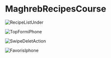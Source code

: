 # MaghrebRecipesCourse

![RecipeListUnder](https://user-images.githubusercontent.com/63256761/185619409-e0ea352f-51f8-48ce-8410-60bb8eb8d224.png)

![TopFormiPhone](https://user-images.githubusercontent.com/63256761/185621588-b16b69ce-1b6b-4449-ac61-9aa9603b05b9.png)

![SwipeDeletAction](https://user-images.githubusercontent.com/63256761/185622010-c89357af-3bbb-4e4c-b290-062896e805f0.png)

![FavorisIphone](https://user-images.githubusercontent.com/63256761/185621606-533102d0-8c43-484f-8676-65a59bff285c.png)
